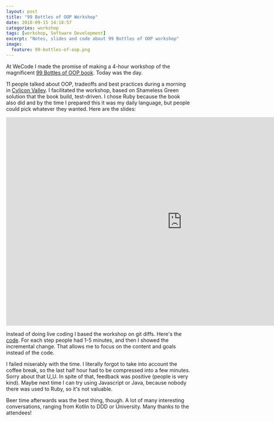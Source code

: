 ```yaml
---
layout: post
title: "99 Bottles of OOP Workshop"
date: 2018-09-15 14:18:57
categories: workshop
tags: [workshop, Software Development]
excerpt: "Notes, slides and code about 99 Bottles of OOP workshop"
image:
  feature: 99-bottles-of-oop.png
---
```


At WeCode I made the promise of making a 4-hour workshop of the magnificent
[99 Bottles of OOP book](https://www.sandimetz.com/99bottles/). Today was the
day.

11 people talked about OOP, tradeoffs and best practices during a morning in
[Cylicon Valley](https://cyliconvalley.es/). I facilitated the workshop, based on
Shameless Green solution that
the book build, test-driven. I chose Ruby because the book also did
and by the time I prepared this it was my daily language, but people could
pick whatever they wanted. Here are the slides:

<iframe src="https://docs.google.com/presentation/d/e/2PACX-1vTdNSLRaBxLHIFfj9vF5VdndmM0y2CyZVcBIlIQyuG5wPe3Z9glmg9MnjvW0sphRqZTKCnULj5YRZhH/embed?start=false&loop=false&delayms=60000" frameborder="0" width="960" height="569" allowfullscreen="true" mozallowfullscreen="true" webkitallowfullscreen="true"></iframe>

Instead of doing live coding I based the workshop on git diffs. Here's the
[code](https://github.com/juanignaciosl/99bottles-custom). For each step people
had 1-5 minutes, and then I showed the incremental change. That allows me to
focus on the content and goals instead of the code.

I failed miserably with the time. I literally forgot to take into account the
coffee break, so the last half hour had to be compressed into a few minutes.
Sorry about that U_U. In spite of that, feedback was positive (people is very
kind). Maybe next time I can try using Javascript or Java, because nobody there
was used to Ruby, so it's not valuable.

Beer time afterwards was the best thing, though. A lot of many interesting
conversations, ranging from Kotlin to DDD or University. Many thanks to
the attendees!
